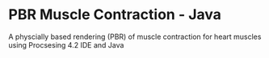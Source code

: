 # PBR Muscle Contraction - Java
 A physcially based rendering (PBR) of muscle contraction for heart muscles using Procsesing 4.2 IDE and Java
